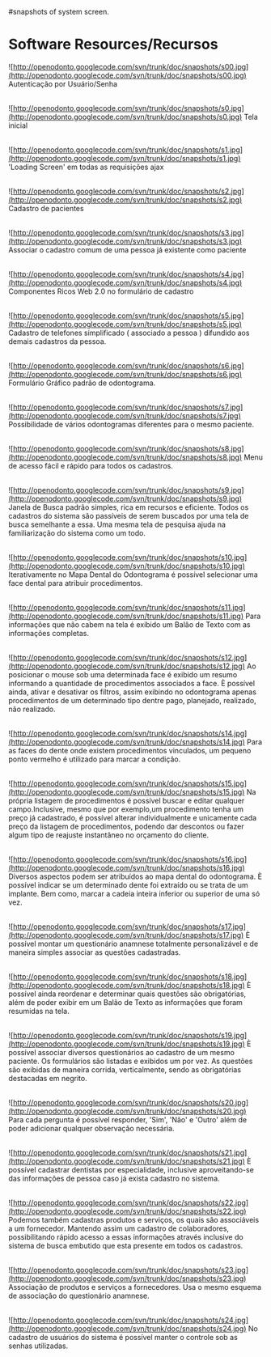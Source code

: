 #snapshots of system screen.

# Software Resources/Recursos #


![http://openodonto.googlecode.com/svn/trunk/doc/snapshots/s00.jpg](http://openodonto.googlecode.com/svn/trunk/doc/snapshots/s00.jpg)
Autenticação por Usuário/Senha
<br /><br />

![http://openodonto.googlecode.com/svn/trunk/doc/snapshots/s0.jpg](http://openodonto.googlecode.com/svn/trunk/doc/snapshots/s0.jpg)
Tela inicial
<br /><br />

![http://openodonto.googlecode.com/svn/trunk/doc/snapshots/s1.jpg](http://openodonto.googlecode.com/svn/trunk/doc/snapshots/s1.jpg)
'Loading Screen' em todas as requisições ajax
<br /><br />

![http://openodonto.googlecode.com/svn/trunk/doc/snapshots/s2.jpg](http://openodonto.googlecode.com/svn/trunk/doc/snapshots/s2.jpg)
Cadastro de pacientes
<br /><br />

![http://openodonto.googlecode.com/svn/trunk/doc/snapshots/s3.jpg](http://openodonto.googlecode.com/svn/trunk/doc/snapshots/s3.jpg)
Associar o cadastro comum de uma pessoa já existente como paciente
<br /><br />

![http://openodonto.googlecode.com/svn/trunk/doc/snapshots/s4.jpg](http://openodonto.googlecode.com/svn/trunk/doc/snapshots/s4.jpg)
Componentes Ricos Web 2.0 no formulário de cadastro
<br /><br />

![http://openodonto.googlecode.com/svn/trunk/doc/snapshots/s5.jpg](http://openodonto.googlecode.com/svn/trunk/doc/snapshots/s5.jpg)
Cadastro de telefones simplificado ( associado a pessoa ) difundido aos demais cadastros da pessoa.
<br /><br />

![http://openodonto.googlecode.com/svn/trunk/doc/snapshots/s6.jpg](http://openodonto.googlecode.com/svn/trunk/doc/snapshots/s6.jpg)
Formulário Gráfico padrão de odontograma.
<br /><br />

![http://openodonto.googlecode.com/svn/trunk/doc/snapshots/s7.jpg](http://openodonto.googlecode.com/svn/trunk/doc/snapshots/s7.jpg)
Possibilidade de vários odontogramas diferentes para o mesmo paciente.
<br /><br />

![http://openodonto.googlecode.com/svn/trunk/doc/snapshots/s8.jpg](http://openodonto.googlecode.com/svn/trunk/doc/snapshots/s8.jpg)
Menu de acesso fácil e rápido para todos os cadastros.
<br /><br />

![http://openodonto.googlecode.com/svn/trunk/doc/snapshots/s9.jpg](http://openodonto.googlecode.com/svn/trunk/doc/snapshots/s9.jpg)
Janela de Busca padrão simples, rica em recursos e eficiente. Todos os cadastros do sistema são passíveis de serem buscados por uma tela de busca semelhante a essa. Uma mesma tela de pesquisa ajuda na familiarização do sistema como um todo.
<br /><br />

![http://openodonto.googlecode.com/svn/trunk/doc/snapshots/s10.jpg](http://openodonto.googlecode.com/svn/trunk/doc/snapshots/s10.jpg)
Iterativamente no Mapa Dental do Odontograma é possível selecionar uma face dental para atribuir procedimentos.
<br /><br />

![http://openodonto.googlecode.com/svn/trunk/doc/snapshots/s11.jpg](http://openodonto.googlecode.com/svn/trunk/doc/snapshots/s11.jpg)
Para informações que não cabem na tela é exibido um Balão de Texto com as informações completas.
<br /><br />

![http://openodonto.googlecode.com/svn/trunk/doc/snapshots/s12.jpg](http://openodonto.googlecode.com/svn/trunk/doc/snapshots/s12.jpg)
Ao posicionar o mouse sob uma determinada face é exibido um resumo informando a quantidade de procedimentos associados a face. È possível ainda, ativar e desativar os filtros, assim exibindo no odontograma apenas procedimentos de um determinado tipo dentre pago, planejado, realizado, não realizado.
<br /><br />

![http://openodonto.googlecode.com/svn/trunk/doc/snapshots/s14.jpg](http://openodonto.googlecode.com/svn/trunk/doc/snapshots/s14.jpg)
Para as faces do dente onde existem procedimentos vinculados, um pequeno ponto vermelho é utilizado para marcar a condição.
<br /><br />

![http://openodonto.googlecode.com/svn/trunk/doc/snapshots/s15.jpg](http://openodonto.googlecode.com/svn/trunk/doc/snapshots/s15.jpg)
Na própria listagem de procedimentos é possível buscar e editar qualquer campo.Inclusive, mesmo que por exemplo,um procedimento tenha um preço já cadastrado, é possível alterar individualmente e unicamente cada preço da listagem de procedimentos, podendo dar descontos ou fazer algum tipo de reajuste instantâneo no orçamento do cliente.
<br /><br />

![http://openodonto.googlecode.com/svn/trunk/doc/snapshots/s16.jpg](http://openodonto.googlecode.com/svn/trunk/doc/snapshots/s16.jpg)
Diversos aspectos podem ser atribuídos ao mapa dental do odontograma. È possível indicar se um determinado dente foi extraído ou se trata de um implante. Bem como, marcar a cadeia inteira inferior ou superior de uma só vez.
<br /><br />

![http://openodonto.googlecode.com/svn/trunk/doc/snapshots/s17.jpg](http://openodonto.googlecode.com/svn/trunk/doc/snapshots/s17.jpg)
È possível montar um questionário anamnese totalmente personalizável e de maneira simples associar as questões cadastradas.
<br /><br />

![http://openodonto.googlecode.com/svn/trunk/doc/snapshots/s18.jpg](http://openodonto.googlecode.com/svn/trunk/doc/snapshots/s18.jpg)
È possível ainda reordenar e determinar quais questões são obrigatórias, além de poder exibir em um Balão de Texto as informações que foram resumidas na tela.
<br /><br />

![http://openodonto.googlecode.com/svn/trunk/doc/snapshots/s19.jpg](http://openodonto.googlecode.com/svn/trunk/doc/snapshots/s19.jpg)
È possível associar diversos questionários ao cadastro de um mesmo paciente. Os formulários são listadas e exibidos um por vez. As questões são exibidas de maneira corrida, verticalmente, sendo as obrigatórias destacadas em negrito.
<br /><br />

![http://openodonto.googlecode.com/svn/trunk/doc/snapshots/s20.jpg](http://openodonto.googlecode.com/svn/trunk/doc/snapshots/s20.jpg)
Para cada pergunta é possível responder, 'Sim', 'Não' e 'Outro' além de poder adicionar qualquer observação necessária.
<br /><br />

![http://openodonto.googlecode.com/svn/trunk/doc/snapshots/s21.jpg](http://openodonto.googlecode.com/svn/trunk/doc/snapshots/s21.jpg)
È possível cadastrar dentistas por especialidade, inclusive aproveitando-se das informações de pessoa caso já exista cadastro no sistema.
<br /><br />

![http://openodonto.googlecode.com/svn/trunk/doc/snapshots/s22.jpg](http://openodonto.googlecode.com/svn/trunk/doc/snapshots/s22.jpg)
Podemos também cadastras produtos e serviços, os quais são associáveis a um fornecedor. Mantendo assim um cadastro de colaboradores, possibilitando rápido acesso a essas informações através inclusive do sistema de busca embutido que esta presente em todos os cadastros.
<br /><br />

![http://openodonto.googlecode.com/svn/trunk/doc/snapshots/s23.jpg](http://openodonto.googlecode.com/svn/trunk/doc/snapshots/s23.jpg)
Associação de produtos e serviços a fornecedores. Usa o mesmo esquema de associação do questionário anamnese.
<br /><br />

![http://openodonto.googlecode.com/svn/trunk/doc/snapshots/s24.jpg](http://openodonto.googlecode.com/svn/trunk/doc/snapshots/s24.jpg)
No cadastro de usuários do sistema é possível manter o controle sob as senhas utilizadas.
<br /><br />